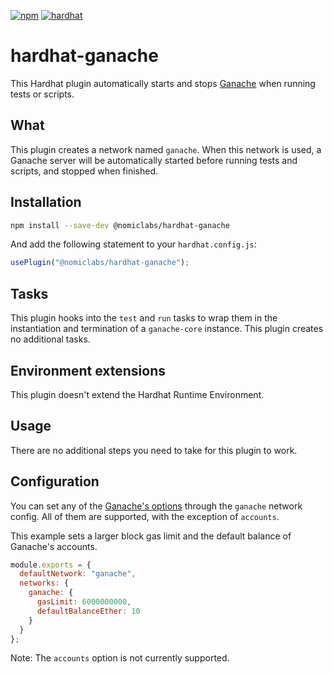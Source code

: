 [![npm](https://img.shields.io/npm/v/@nomiclabs/hardhat-ethers.svg)](https://www.npmjs.com/package/@nomiclabs/hardhat-ethers)
[![hardhat](https://hardhat.org/hardhat-plugin-badge.svg?1)](https://hardhat.org)

# hardhat-ganache

This Hardhat plugin automatically starts and stops [Ganache](https://github.com/trufflesuite/ganache-core) when running tests or scripts.

## What

This plugin creates a network named `ganache`. When this network is used, a Ganache server will be
automatically started before running tests and scripts, and stopped when finished.

## Installation

```bash
npm install --save-dev @nomiclabs/hardhat-ganache
```

And add the following statement to your `hardhat.config.js`:

```js
usePlugin("@nomiclabs/hardhat-ganache");
```

## Tasks

This plugin hooks into the `test` and `run` tasks to wrap them in the instantiation and termination of a `ganache-core` instance.
This plugin creates no additional tasks.

## Environment extensions

This plugin doesn't extend the Hardhat Runtime Environment.

## Usage

There are no additional steps you need to take for this plugin to work.

## Configuration

You can set any of the [Ganache's options](https://github.com/trufflesuite/ganache-core#options) through the `ganache`
network config. All of them are supported, with the exception of `accounts`.

This example sets a larger block gas limit and the default balance of Ganache's accounts.

```js
module.exports = {
  defaultNetwork: "ganache",
  networks: {
    ganache: {
      gasLimit: 6000000000,
      defaultBalanceEther: 10
    }
  }
};
```

Note: The `accounts` option is not currently supported.
